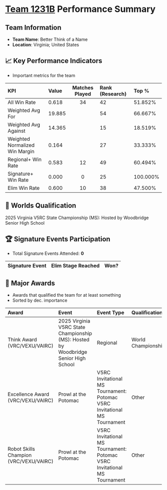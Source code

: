 # [Team 1231B](https://https://www.robotevents.com/teams/V5RC/1231B) Performance Summary

##  Team Information
- **Team Name**: Better Think of a Name
- **Location**: Virginia; United States

## 📈 Key Performance Indicators
- Important metrics for the team

| KPI | Value | Matches Played | Rank (Research) | Top % |
|:---|:-----|:--------------:|:----|:-----|
| All Win Rate | 0.618 | 34 | 42 | 51.852% |
| Weighted Avg For | 19.885 |  | 54 | 66.667% |
| Weighted Avg Against | 14.365 |  | 15 | 18.519% |
| Weighted Normalized Win Margin | 0.164 |  | 27 | 33.333% |
| Regional+ Win Rate | 0.583 | 12 | 49 | 60.494% |
| Signature+ Win Rate | 0.000 | 0 | 25 | 100.000% |
| Elim Win Rate | 0.600 | 10 | 38 | 47.500% |


## 🎯 Worlds Qualification
2025 Virginia V5RC State Championship (MS): Hosted by Woodbridge Senior High School

## 🏆 Signature Events Participation
- Total Signature Events Attended: **0**

| Signature Event | Elim Stage Reached | Won? |
|:----------------|:-------------------|:----|


## 🥇 Major Awards
- Awards that qualified the team for at least something
- Sorted by dec. importance

| Award | Event | Event Type | Qualification |
|:------|:------|:-----------|:--------------|
| Think Award (VRC/VEXU/VAIRC) | 2025 Virginia V5RC State Championship (MS): Hosted by Woodbridge Senior High School | Regional | World Championship |
| Excellence Award (VRC/VEXU/VAIRC) | Prowl at the Potomac | V5RC Invitational MS Tournament: Potomac V5RC Invitational MS Tournament | Other | Event Region Championship |
| Robot Skills Champion (VRC/VEXU/VAIRC) | Prowl at the Potomac | V5RC Invitational MS Tournament: Potomac V5RC Invitational MS Tournament | Other | Event Region Championship |

